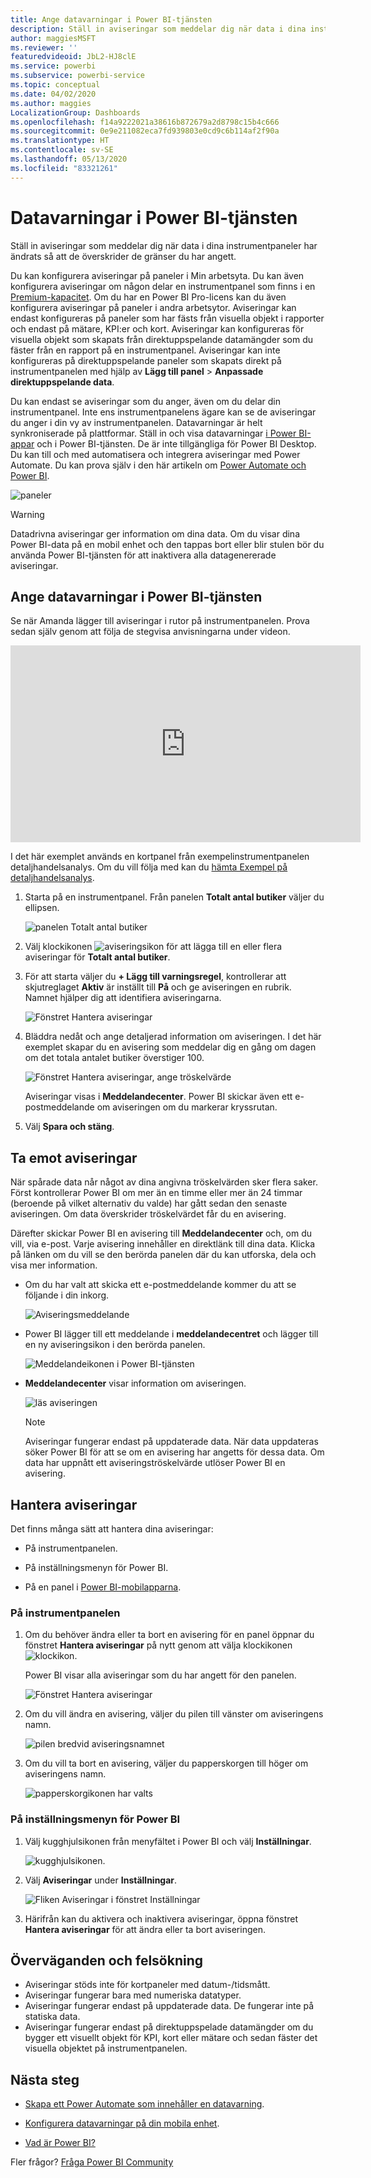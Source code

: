 ```yaml
---
title: Ange datavarningar i Power BI-tjänsten
description: Ställ in aviseringar som meddelar dig när data i dina instrumentpaneler har ändrats så att de överskrider de gränser du har angett i Microsoft Power BI-tjänsten.
author: maggiesMSFT
ms.reviewer: ''
featuredvideoid: JbL2-HJ8clE
ms.service: powerbi
ms.subservice: powerbi-service
ms.topic: conceptual
ms.date: 04/02/2020
ms.author: maggies
LocalizationGroup: Dashboards
ms.openlocfilehash: f14a9222021a38616b872679a2d8798c15b4c666
ms.sourcegitcommit: 0e9e211082eca7fd939803e0cd9c6b114af2f90a
ms.translationtype: HT
ms.contentlocale: sv-SE
ms.lasthandoff: 05/13/2020
ms.locfileid: "83321261"
---
```

# <a name="data-alerts-in-the-power-bi-service"></a>Datavarningar i Power BI-tjänsten

Ställ in aviseringar som meddelar dig när data i dina instrumentpaneler har ändrats så att de överskrider de gränser du har angett.

Du kan konfigurera aviseringar på paneler i Min arbetsyta. Du kan även konfigurera aviseringar om någon delar en instrumentpanel som finns i en [Premium-kapacitet](../admin/service-premium-what-is.md). Om du har en Power BI Pro-licens kan du även konfigurera aviseringar på paneler i andra arbetsytor. Aviseringar kan endast konfigureras på paneler som har fästs från visuella objekt i rapporter och endast på mätare, KPI:er och kort. Aviseringar kan konfigureras för visuella objekt som skapats från direktuppspelande datamängder som du fäster från en rapport på en instrumentpanel. Aviseringar kan inte konfigureras på direktuppspelande paneler som skapats direkt på instrumentpanelen med hjälp av **Lägg till panel** > **Anpassade direktuppspelande data**.

Du kan endast se aviseringar som du anger, även om du delar din instrumentpanel. Inte ens instrumentpanelens ägare kan se de aviseringar du anger i din vy av instrumentpanelen. Datavarningar är helt synkroniserade på plattformar. Ställ in och visa datavarningar [i Power BI-appar](../consumer/mobile/mobile-set-data-alerts-in-the-mobile-apps.md) och i Power BI-tjänsten. De är inte tillgängliga för Power BI Desktop. Du kan till och med automatisera och integrera aviseringar med Power Automate. Du kan prova själv i den här artikeln om [Power Automate och Power BI](../collaborate-share/service-flow-integration.md).

![paneler](media/service-set-data-alerts/powerbi-alert-types-new.png)

> [!WARNING]
> Datadrivna aviseringar ger information om dina data. Om du visar dina Power BI-data på en mobil enhet och den tappas bort eller blir stulen bör du använda Power BI-tjänsten för att inaktivera alla datagenererade aviseringar.

## <a name="set-data-alerts-in-the-power-bi-service"></a>Ange datavarningar i Power BI-tjänsten

Se när Amanda lägger till aviseringar i rutor på instrumentpanelen. Prova sedan själv genom att följa de stegvisa anvisningarna under videon.

<iframe width="560" height="315" src="https://www.youtube.com/embed/JbL2-HJ8clE" frameborder="0" allowfullscreen></iframe>

I det här exemplet används en kortpanel från exempelinstrumentpanelen detaljhandelsanalys. Om du vill följa med kan du [hämta Exempel på detaljhandelsanalys](sample-retail-analysis.md#get-the-content-pack-for-this-sample).

1. Starta på en instrumentpanel. Från panelen **Totalt antal butiker** väljer du ellipsen.

   ![panelen Totalt antal butiker](media/service-set-data-alerts/powerbi-card.png)

1. Välj klockikonen ![aviseringsikon](media/service-set-data-alerts/power-bi-bell-icon.png) för att lägga till en eller flera aviseringar för **Totalt antal butiker**.

1. För att starta väljer du **+ Lägg till varningsregel**, kontrollerar att skjutreglaget **Aktiv** är inställt till **På** och ge aviseringen en rubrik. Namnet hjälper dig att identifiera aviseringarna.

   ![Fönstret Hantera aviseringar](media/service-set-data-alerts/powerbi-alert-title.png)

1. Bläddra nedåt och ange detaljerad information om aviseringen.  I det här exemplet skapar du en avisering som meddelar dig en gång om dagen om det totala antalet butiker överstiger 100.

   ![Fönstret Hantera aviseringar, ange tröskelvärde](media/service-set-data-alerts/power-bi-set-alert-details.png)

    Aviseringar visas i **Meddelandecenter**. Power BI skickar även ett e-postmeddelande om aviseringen om du markerar kryssrutan.

1. Välj **Spara och stäng**.

## <a name="receiving-alerts"></a>Ta emot aviseringar

När spårade data når något av dina angivna tröskelvärden sker flera saker. Först kontrollerar Power BI om mer än en timme eller mer än 24 timmar (beroende på vilket alternativ du valde) har gått sedan den senaste aviseringen. Om data överskrider tröskelvärdet får du en avisering.

Därefter skickar Power BI en avisering till **Meddelandecenter** och, om du vill, via e-post. Varje avisering innehåller en direktlänk till dina data. Klicka på länken om du vill se den berörda panelen där du kan utforska, dela och visa mer information.  

* Om du har valt att skicka ett e-postmeddelande kommer du att se följande i din inkorg.

   ![Aviseringsmeddelande](media/service-set-data-alerts/powerbi-alerts-email.png)

* Power BI lägger till ett meddelande i **meddelandecentret** och lägger till en ny aviseringsikon i den berörda panelen.

   ![Meddelandeikonen i Power BI-tjänsten](media/service-set-data-alerts/powerbi-alert-notifications.png)

* **Meddelandecenter** visar information om aviseringen.

    ![läs aviseringen](media/service-set-data-alerts/powerbi-alert-notification.png)

   > [!NOTE]
   > Aviseringar fungerar endast på uppdaterade data. När data uppdateras söker Power BI för att se om en avisering har angetts för dessa data. Om data har uppnått ett aviseringströskelvärde utlöser Power BI en avisering.

## <a name="managing-alerts"></a>Hantera aviseringar

Det finns många sätt att hantera dina aviseringar:

* På instrumentpanelen.

* På inställningsmenyn för Power BI.

* På en panel i [Power BI-mobilapparna](../consumer/mobile/mobile-set-data-alerts-in-the-mobile-apps.md).

### <a name="from-the-dashboard-tile"></a>På instrumentpanelen

1. Om du behöver ändra eller ta bort en avisering för en panel öppnar du fönstret **Hantera aviseringar** på nytt genom att välja klockikonen ![klockikon](media/service-set-data-alerts/power-bi-bell-icon.png).

    Power BI visar alla aviseringar som du har angett för den panelen.

    ![Fönstret Hantera aviseringar](media/service-set-data-alerts/powerbi-see-alerts.png)

1. Om du vill ändra en avisering, väljer du pilen till vänster om aviseringens namn.

    ![pilen bredvid aviseringsnamnet](media/service-set-data-alerts/powerbi-see-alerts-arrow.png)

1. Om du vill ta bort en avisering, väljer du papperskorgen till höger om aviseringens namn.

      ![papperskorgikonen har valts](media/service-set-data-alerts/powerbi-see-alerts-delete.png)

### <a name="from-the-power-bi-settings-menu"></a>På inställningsmenyn för Power BI

1. Välj kugghjulsikonen från menyfältet i Power BI och välj **Inställningar**.

    ![kugghjulsikonen](media/service-set-data-alerts/powerbi-gear-icon.png).

1. Välj **Aviseringar** under **Inställningar**.

    ![Fliken Aviseringar i fönstret Inställningar](media/service-set-data-alerts/powerbi-alert-settings.png)

1. Härifrån kan du aktivera och inaktivera aviseringar, öppna fönstret **Hantera aviseringar** för att ändra eller ta bort aviseringen.

## <a name="considerations-and-troubleshooting"></a>Överväganden och felsökning

* Aviseringar stöds inte för kortpaneler med datum-/tidsmått.
* Aviseringar fungerar bara med numeriska datatyper.
* Aviseringar fungerar endast på uppdaterade data. De fungerar inte på statiska data.
* Aviseringar fungerar endast på direktuppspelade datamängder om du bygger ett visuellt objekt för KPI, kort eller mätare och sedan fäster det visuella objektet på instrumentpanelen.


## <a name="next-steps"></a>Nästa steg

* [Skapa ett Power Automate som innehåller en datavarning](../collaborate-share/service-flow-integration.md).

* [Konfigurera datavarningar på din mobila enhet](../consumer/mobile/mobile-set-data-alerts-in-the-mobile-apps.md).

* [Vad är Power BI?](../fundamentals/power-bi-overview.md)

Fler frågor? [Fråga Power BI Community](https://community.powerbi.com/)
